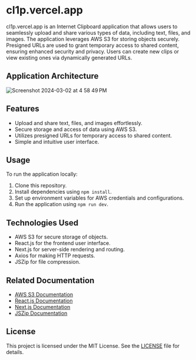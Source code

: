 # cl1p.vercel.app

cl1p.vercel.app is an Internet Clipboard application that allows users to seamlessly upload and share various types of data, including text, files, and images. The application leverages AWS S3 for storing objects securely. Presigned URLs are used to grant temporary access to shared content, ensuring enhanced security and privacy. Users can create new clips or view existing ones via dynamically generated URLs.

## Application Architecture

![Screenshot 2024-03-02 at 4 58 49 PM](https://github.com/sanjay-sol/aws-s3/assets/114111046/ba36d36b-a171-48fe-8c09-56bcf0e40d95)

## Features

- Upload and share text, files, and images effortlessly.
- Secure storage and access of data using AWS S3.
- Utilizes presigned URLs for temporary access to shared content.
- Simple and intuitive user interface.

## Usage

To run the application locally:

1. Clone this repository.
2. Install dependencies using `npm install`.
3. Set up environment variables for AWS credentials and configurations.
4. Run the application using `npm run dev`.

## Technologies Used

- AWS S3 for secure storage of objects.
- React.js for the frontend user interface.
- Next.js for server-side rendering and routing.
- Axios for making HTTP requests.
- JSZip for file compression.

## Related Documentation

- [AWS S3 Documentation](https://aws.amazon.com/blogs/developer/generate-presigned-url-modular-aws-sdk-javascript/)
- [React.js Documentation](https://react.dev/learn)
- [Next.js Documentation](https://nextjs.org/docs)
- [JSZip Documentation](https://www.npmjs.com/package/jszip)

## License

This project is licensed under the MIT License. See the [LICENSE](LICENSE) file for details.

